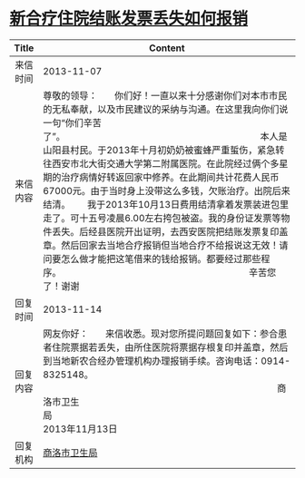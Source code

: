 # <a href="http://www.shangluo.gov.cn/zmhd/ldxxxx.jsp?urltype=leadermail.LeaderMailContentUrl&wbtreeid=1112&leadermailid=2122">新合疗住院结账发票丢失如何报销</a>
|Title|Content|
|:---:|---|
|来信时间|2013-11-07|
|来信内容|尊敬的领导：       你们好！一直以来十分感谢你们对本市市民的无私奉献，以及市民建议的采纳与沟通。在这里我向你们说一句“你们辛苦了”。                                                                                本人是山阳县村民。于2013年十月初奶奶被蜜蜂严重蜇伤，紧急转往西安市北大街交通大学第二附属医院。在此院经过俩个多星期的治疗病情好转返回家中修养。在此期间共计花费人民币67000元。由于当时身上没带这么多钱，欠账治疗。出院后来结清。       我于2013年10月13日费用结清拿着发票装进包里走了。可十五号凌晨6.00左右挎包被盗。我的身份证发票等物件丢失。后经县医院开出证明，去西安医院把结账发票复印盖章。然后回家去当地合疗报销但当地合疗不给报说这无效！请问要怎么做才能把这笔借来的钱给报销。都要经过那些程序。                                                                             辛苦您了！谢谢|
|回复时间|2013-11-14|
|回复内容|网友你好：       来信收悉。现对您所提问题回复如下：参合患者住院票据若丢失，由所住医院将票据存根复印并盖章，然后到当地新农合经办管理机构办理报销手续。咨询电话：0914-8325148。                                                                                                 商洛市卫生局                                                                                              2013年11月13日|
|回复机构|<a href="../../categories/agencies/商洛市卫生局.md">商洛市卫生局</a>|